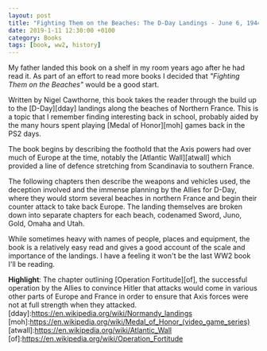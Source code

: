 ```yaml
---
layout: post
title: "Fighting Them on the Beaches: The D-Day Landings - June 6, 1944"
date: 2019-1-11 12:30:00 +0100
category: Books
tags: [book, ww2, history]
---
```


My father landed this book on a shelf in my room years ago after he had read it. As part of an effort to read more books I decided that _"Fighting Them on the Beaches"_ would be a good start.

Written by Nigel Cawthorne, this book takes the reader through the build up to the [D-Day][dday] landings along the beaches of Northern France. This is a topic that I remember finding interesting back in school, probably aided by the many hours spent playing [Medal of Honor][moh] games back in the PS2 days.

The book begins by describing the foothold that the Axis powers had over much of Europe at the time, notably the [Atlantic Wall][atwall] which provided a line of defence stretching from Scandinavia to southern France. 

The following chapters then describe the weapons and vehicles used, the deception involved and the immense planning by the Allies for D-Day, where they would storm several beaches in northern France and begin their counter attack to take back Europe. The landing themselves are broken down into separate chapters for each beach, codenamed Sword, Juno, Gold, Omaha and Utah. 

While sometimes heavy with names of people, places and equipment, the book is a relatively easy read and gives a good account of the scale and importance of the landings. I have a feeling it won't be the last WW2 book I'll be reading.

**Highlight**: The chapter outlining [Operation Fortitude][of], the successful operation by the Allies to convince Hitler that attacks would come in various other parts of Europe and France in order to ensure that Axis forces were not at full strength when they attacked. 
[dday]:https://en.wikipedia.org/wiki/Normandy_landings
[moh]:https://en.wikipedia.org/wiki/Medal_of_Honor_(video_game_series)
[atwall]:https://en.wikipedia.org/wiki/Atlantic_Wall
[of]:https://en.wikipedia.org/wiki/Operation_Fortitude
